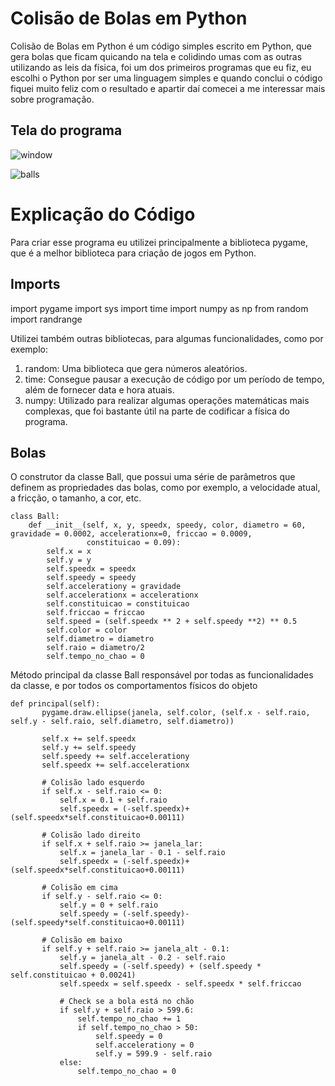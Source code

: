 # Colisão de Bolas em Python

Colisão de Bolas em Python é um código simples escrito em Python, que gera bolas que ficam quicando na tela e colidindo umas com as outras utilizando as leis da física, foi um dos primeiros programas que eu fiz, eu escolhi o Python por ser uma linguagem simples e quando conclui o código fiquei muito feliz com o resultado e apartir daí comecei a me interessar mais sobre programação.

## Tela do programa

![window](https://user-images.githubusercontent.com/30506992/172245354-da1639ab-14aa-40ba-8a4c-bdaa5515215b.png)

![balls](https://user-images.githubusercontent.com/30506992/172246258-c672f40f-f33d-4c78-a817-d9f90cf5da21.gif)

# Explicação do Código

Para criar esse programa eu utilizei principalmente a biblioteca pygame, que é a melhor biblioteca para criação de jogos em Python.

## Imports

import pygame
import sys
import time
import numpy as np
from random import randrange

Utilizei também outras bibliotecas, para algumas funcionalidades, como por exemplo: 
  1. random: Uma biblioteca que gera números aleatórios.
  2. time: Consegue pausar a execução de código por um período de tempo, além de fornecer data e hora atuais.
  3. numpy: Utilizado para realizar algumas operações matemáticas mais complexas, que foi bastante útil na parte de codificar a física do programa.

## Bolas

O construtor da classe Ball, que possui uma série de parâmetros que definem as propriedades das bolas, como por exemplo, a velocidade atual, a fricção, o tamanho, a cor, etc.

```
class Ball:
    def __init__(self, x, y, speedx, speedy, color, diametro = 60, gravidade = 0.0002, accelerationx=0, friccao = 0.0009,
                 constituicao = 0.09):
        self.x = x
        self.y = y
        self.speedx = speedx
        self.speedy = speedy
        self.accelerationy = gravidade
        self.accelerationx = accelerationx
        self.constituicao = constituicao
        self.friccao = friccao
        self.speed = (self.speedx ** 2 + self.speedy **2) ** 0.5
        self.color = color
        self.diametro = diametro
        self.raio = diametro/2
        self.tempo_no_chao = 0
 ```
 
 Método principal da classe Ball responsável por todas as funcionalidades da classe, e por todos os comportamentos físicos do objeto
 
 ```
 def principal(self):
        pygame.draw.ellipse(janela, self.color, (self.x - self.raio, self.y - self.raio, self.diametro, self.diametro))

        self.x += self.speedx
        self.y += self.speedy
        self.speedy += self.accelerationy
        self.speedx += self.accelerationx

        # Colisão lado esquerdo
        if self.x - self.raio <= 0:
            self.x = 0.1 + self.raio
            self.speedx = (-self.speedx)+(self.speedx*self.constituicao+0.00111)

        # Colisão lado direito
        if self.x + self.raio >= janela_lar:
            self.x = janela_lar - 0.1 - self.raio
            self.speedx = (-self.speedx)+(self.speedx*self.constituicao+0.00111)

        # Colisão em cima
        if self.y - self.raio <= 0:
            self.y = 0 + self.raio
            self.speedy = (-self.speedy)-(self.speedy*self.constituicao+0.00111)

        # Colisão em baixo
        if self.y + self.raio >= janela_alt - 0.1:
            self.y = janela_alt - 0.2 - self.raio
            self.speedy = (-self.speedy) + (self.speedy * self.constituicao + 0.00241)
            self.speedx = self.speedx - self.speedx * self.friccao

            # Check se a bola está no chão
            if self.y + self.raio > 599.6:
                self.tempo_no_chao += 1
                if self.tempo_no_chao > 50:
                    self.speedy = 0
                    self.accelerationy = 0
                    self.y = 599.9 - self.raio
            else:
                self.tempo_no_chao = 0

 ```
